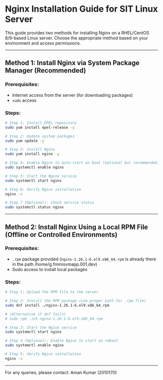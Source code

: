 # Nginx Installation Guide for SIT Linux Server

This guide provides two methods for installing Nginx on a RHEL/CentOS 8/9-based Linux server. Choose the appropriate method based on your environment and access permissions.

---

## Method 1: Install Nginx via System Package Manager (Recommended)

### Prerequisites:
- Internet access from the server (for downloading packages)
- `sudo` access

### Steps:

```bash
# Step 1: Install EPEL repository
sudo yum install epel-release -y

# Step 2: Update system packages
sudo yum update -y

# Step 3: Install Nginx
sudo yum install nginx -y

# Step 4: Enable Nginx to auto-start on boot (optional but recommended)
sudo systemctl enable nginx

# Step 5: Start the Nginx service
sudo systemctl start nginx

# Step 6: Verify Nginx installation
nginx -v

# Step 7 (Optional): Check service status
sudo systemctl status nginx
```

---

## Method 2: Install Nginx Using a Local RPM File (Offline or Controlled Environments)

### Prerequisites:
- `.rpm` package provided (`nginx-1.26.1-6.el9.x86_64.rpm` is already there in the path /home/g.fmmisvmapp.001.dev)
- Sudo access to install local packages

### Steps:

```bash
# Step 1: Upload the RPM file to the server

# Step 2: Install the RPM package (use proper path for .rpm file)
sudo dnf install ./nginx-1.26.1-6.el9.x86_64.rpm

# (Alternative if dnf fails)
# sudo rpm -ivh nginx-1.26.1-6.el9.x86_64.rpm

# Step 3: Start the Nginx service
sudo systemctl start nginx

# Step 4 (Optional): Enable Nginx to start on reboot
sudo systemctl enable nginx

# Step 5: Verify Nginx installation
nginx -v
```

---

For any queries, please contact:
Aman Kumar (2010170)
